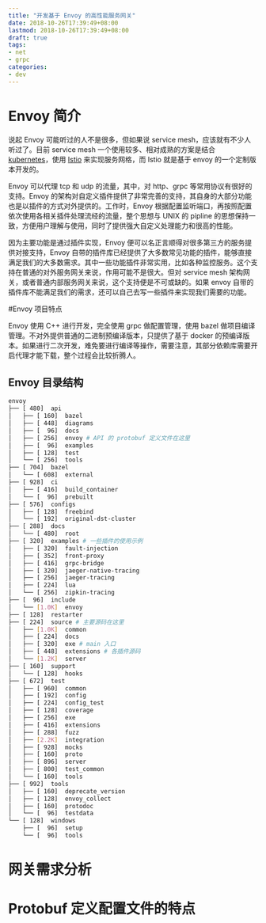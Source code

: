 ```yaml
---
title: "开发基于 Envoy 的高性能服务网关"
date: 2018-10-26T17:39:49+08:00
lastmod: 2018-10-26T17:39:49+08:00
draft: true
tags: 
- net
- grpc
categories: 
- dev
---
```


# Envoy 简介

说起 Envoy 可能听过的人不是很多，但如果说 service mesh，应该就有不少人听过了。目前 service mesh 一个使用较多、相对成熟的方案是结合 [kubernetes](https://kubernetes.io/)，使用 [Istio](https://istio.io/) 来实现服务网格，而 Istio 就是基于 envoy 的一个定制版本开发的。

Envoy 可以代理 tcp 和 udp 的流量，其中，对 http、grpc 等常用协议有很好的支持。Envoy 的架构对自定义插件提供了非常完善的支持，其自身的大部分功能也是以插件的方式对外提供的。工作时，Envoy 根据配置监听端口，再按照配置依次使用各相关插件处理流经的流量，整个思想与 UNIX 的 pipline 的思想保持一致，方便用户理解与使用，同时了提供强大自定义处理能力和很高的性能。

因为主要功能是通过插件实现，Envoy 便可以名正言顺得对很多第三方的服务提供对接支持，Envoy 自带的插件库已经提供了大多数常见功能的插件，能够直接满足我们的大多数需求。其中一些功能插件非常实用，比如各种监控服务。这个支持在普通的对外服务网关来说，作用可能不是很大。但对 service mesh 架构网关，或者普通内部服务网关来说，这个支持便是不可或缺的。如果 envoy 自带的插件库不能满足我们的需求，还可以自己去写一些插件来实现我们需要的功能。

#Envoy 项目特点

Envoy 使用 C++ 进行开发，完全使用 grpc 做配置管理，使用 bazel 做项目编译管理。不对外提供普通的二进制预编译版本，只提供了基于 docker 的预编译版本。如果进行二次开发，难免要进行编译等操作，需要注意，其部分依赖库需要开启代理才能下载，整个过程会比较折腾人。

## Envoy 目录结构

```bash
envoy
├── [ 480]  api
│   ├── [ 160]  bazel
│   ├── [ 448]  diagrams
│   ├── [  96]  docs
│   ├── [ 256]  envoy # API 的 protobuf 定义文件在这里
│   ├── [  96]  examples
│   ├── [ 128]  test
│   └── [ 256]  tools
├── [ 704]  bazel
│   └── [ 608]  external
├── [ 928]  ci
│   ├── [ 416]  build_container
│   └── [  96]  prebuilt
├── [ 576]  configs
│   ├── [ 128]  freebind
│   └── [ 192]  original-dst-cluster
├── [ 288]  docs
│   └── [ 480]  root
├── [ 320]  examples # 一些插件的使用示例
│   ├── [ 320]  fault-injection
│   ├── [ 352]  front-proxy
│   ├── [ 416]  grpc-bridge
│   ├── [ 320]  jaeger-native-tracing
│   ├── [ 256]  jaeger-tracing
│   ├── [ 224]  lua
│   └── [ 256]  zipkin-tracing
├── [  96]  include
│   └── [1.0K]  envoy
├── [ 128]  restarter
├── [ 224]  source # 主要源码在这里
│   ├── [1.0K]  common
│   ├── [ 224]  docs
│   ├── [ 320]  exe # main 入口
│   ├── [ 448]  extensions # 各插件源码
│   └── [1.2K]  server
├── [ 160]  support
│   └── [ 128]  hooks
├── [ 672]  test
│   ├── [ 960]  common
│   ├── [ 192]  config
│   ├── [ 224]  config_test
│   ├── [ 128]  coverage
│   ├── [ 256]  exe
│   ├── [ 416]  extensions
│   ├── [ 288]  fuzz
│   ├── [2.2K]  integration
│   ├── [ 928]  mocks
│   ├── [ 160]  proto
│   ├── [ 896]  server
│   ├── [ 800]  test_common
│   └── [ 160]  tools
├── [ 992]  tools
│   ├── [ 160]  deprecate_version
│   ├── [ 128]  envoy_collect
│   ├── [ 160]  protodoc
│   └── [  96]  testdata
└── [ 128]  windows
    ├── [  96]  setup
    └── [  96]  tools
```



# 网关需求分析

# Protobuf 定义配置文件的特点


